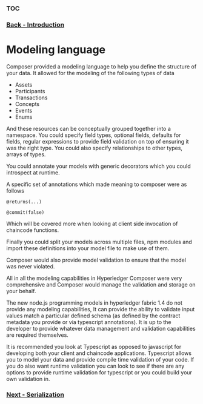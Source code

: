 ### [TOC](./TOC.md)
### [Back - Introduction](./introduction.md)

# Modeling language
Composer provided a modeling language to help you define the structure of your data. It allowed for the modeling of the following types of data

- Assets
- Participants
- Transactions
- Concepts
- Events
- Enums

And these resources can be conceptually grouped together into a namespace. You could specify field types, optional fields, defaults for fields, regular expressions to provide field validation on top of ensuring it was the right type. You could also specify relationships to other types, arrays of types.

You could annotate your models with generic decorators which you could introspect at runtime. 

A specific set of annotations which made meaning to composer were as follows
```
@returns(...)
```
```
@commit(false)
```
Which will be covered more when looking at client side invocation of chaincode functions.

Finally you could split your models across multiple files, npm modules and import these definitions into your model file to make use of them. 

Composer would also provide model validation to ensure that the model was never violated. 

All in all the modeling capabilities in Hyperledger Composer were very comprehensive and Composer would manage the validation and storage on your behalf. 

The new node.js programming models in hyperledger fabric 1.4 do not provide any modeling capabilities, It can provide the ability to validate input values match a particular defined schema (as defined by the contract metadata you provide or via typescript annotations). It is up to the developer to provide whatever data management and validation capabilities are required themselves. 

It is recommended you look at Typescript as opposed to javascript for developing both your client and chaincode applications. Typescript allows you to model your data and provide compile time validation of your code. If you do also want runtime validation you can look to see if there are any options to provide runtime validation for typescript or you could build your own validation in.

### [Next - Serialization](./serialization.md)
